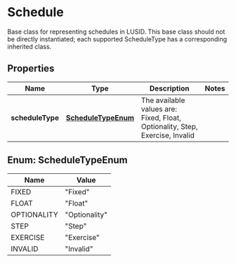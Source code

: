 

# Schedule

Base class for representing schedules in LUSID.  This base class should not be directly instantiated; each supported ScheduleType has a corresponding inherited class.

## Properties

Name | Type | Description | Notes
------------ | ------------- | ------------- | -------------
**scheduleType** | [**ScheduleTypeEnum**](#ScheduleTypeEnum) | The available values are: Fixed, Float, Optionality, Step, Exercise, Invalid | 



## Enum: ScheduleTypeEnum

Name | Value
---- | -----
FIXED | &quot;Fixed&quot;
FLOAT | &quot;Float&quot;
OPTIONALITY | &quot;Optionality&quot;
STEP | &quot;Step&quot;
EXERCISE | &quot;Exercise&quot;
INVALID | &quot;Invalid&quot;



